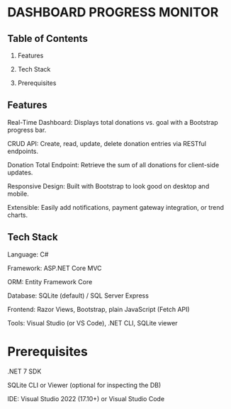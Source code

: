 # DASHBOARD PROGRESS MONITOR

## Table of Contents

1. Features

2. Tech Stack

3. Prerequisites


## Features

Real-Time Dashboard: Displays total donations vs. goal with a Bootstrap progress bar.

CRUD API: Create, read, update, delete donation entries via RESTful endpoints.

Donation Total Endpoint: Retrieve the sum of all donations for client-side updates.

Responsive Design: Built with Bootstrap to look good on desktop and mobile.

Extensible: Easily add notifications, payment gateway integration, or trend charts.

## Tech Stack

Language: C#

Framework: ASP.NET Core MVC

ORM: Entity Framework Core

Database: SQLite (default) / SQL Server Express

Frontend: Razor Views, Bootstrap, plain JavaScript (Fetch API)

Tools: Visual Studio (or VS Code), .NET CLI, SQLite viewer

# Prerequisites

.NET 7 SDK

SQLite CLI or Viewer (optional for inspecting the DB)

IDE: Visual Studio 2022 (17.10+) or Visual Studio Code
